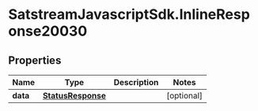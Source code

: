 # SatstreamJavascriptSdk.InlineResponse20030

## Properties
Name | Type | Description | Notes
------------ | ------------- | ------------- | -------------
**data** | [**StatusResponse**](StatusResponse.md) |  | [optional] 
